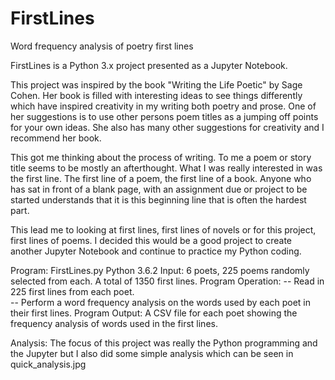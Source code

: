 # FirstLines
Word frequency analysis of poetry first lines

FirstLines is a Python 3.x project presented as a Jupyter Notebook.

This project was inspired by the book "Writing the Life Poetic" by Sage Cohen. Her book is filled with interesting ideas to see things differently which have inspired creativity in my writing both poetry and prose.  One of her suggestions is to use other persons poem titles as a jumping off points for your own ideas.  She also has many other suggestions for creativity and I recommend her book.

This got me thinking about the process of writing. To me a poem or story title seems to be mostly an afterthought. What I was really interested in was the first line. The first line of a poem, the first line of a book. Anyone who has sat in front of a blank page, with an assignment due or project to be started understands that it is this beginning line that is often the hardest part. 

This lead me to looking at first lines, first lines of novels or for this project, first lines of poems. I decided this would be a good project to create another Jupyter Notebook and continue to practice my Python coding.

Program: FirstLines.py   Python 3.6.2
Input: 6 poets, 225 poems randomly selected from each. A total of 1350 first lines.
Program Operation: 
-- Read in 225 first lines from each poet.  
-- Perform a word frequency analysis on the words used by each poet in their first lines.
Program Output: A CSV file for each poet showing the frequency analysis of words used in the first lines.

Analysis: The focus of this project was really the Python programming and the Jupyter but I also did some simple analysis which can be seen in quick_analysis.jpg

